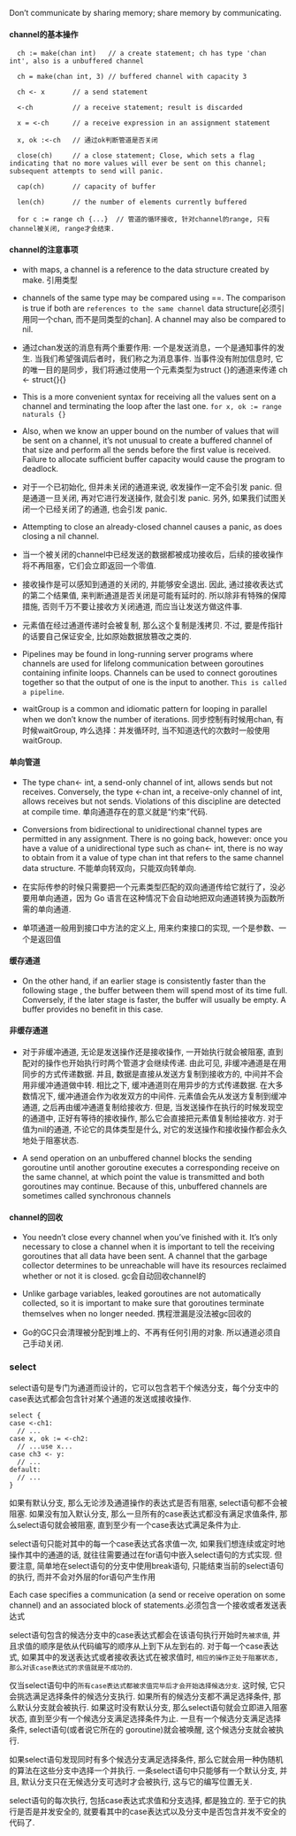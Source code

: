 Don’t communicate by sharing memory; share memory by communicating.

#### channel的基本操作

```
  ch := make(chan int)   // a create statement; ch has type 'chan int', also is a unbuffered channel  

  ch = make(chan int, 3) // buffered channel with capacity 3

  ch <- x       // a send statement

  <-ch          // a receive statement; result is discarded

  x = <-ch      // a receive expression in an assignment statement

  x, ok :<-ch   // 通过ok判断管道是否关闭

  close(ch)     // a close statement; Close, which sets a flag indicating that no more values will ever be sent on this channel; subsequent attempts to send will panic.

  cap(ch)       // capacity of buffer

  len(ch)       // the number of elements currently buffered

  for c := range ch {...}  // 管道的循环接收, 针对channel的range, 只有channel被关闭, range才会结束.
```


#### channel的注意事项

* with maps, a channel is a reference to the data structure created by make. 引用类型

* channels of the same type may be compared using ==. The comparison is true if both are `references to the same channel` data structure[必须引用同一个chan, 而不是同类型的chan]. A channel may also be compared to nil.

* 通过chan发送的消息有两个重要作用: 一个是发送消息，一个是通知事件的发生. 当我们希望强调后者时，我们称之为消息事件. 当事件没有附加信息时, 它的唯一目的是同步，我们将通过使用一个元素类型为struct {}的通道来传递 ch <- struct{}{}

* This is a more convenient syntax for receiving all the values sent on a channel and terminating the loop after the last one. `for x, ok := range naturals {}`

* Also, when we know an upper bound on the number of values that will be sent on a channel, it’s not unusual to create a buffered channel of that size and perform all the sends before the first value is received. Failure to allocate sufficient buffer capacity would cause the program to deadlock.


* 对于一个已初始化, 但并未关闭的通道来说, 收发操作一定不会引发 panic. 但是通道一旦关闭, 再对它进行发送操作, 就会引发 panic. 另外, 如果我们试图关闭一个已经关闭了的通道, 也会引发 panic.

* Attempting to close an already-closed channel causes a panic, as does closing a nil channel.

* 当一个被关闭的channel中已经发送的数据都被成功接收后，后续的接收操作将不再阻塞，它们会立即返回一个零值.

* 接收操作是可以感知到通道的关闭的, 并能够安全退出. 因此, 通过接收表达式的第二个结果值, 来判断通道是否关闭是可能有延时的. 所以除非有特殊的保障措施, 否则千万不要让接收方关闭通道, 而应当让发送方做这件事.

* 元素值在经过通道传递时会被复制, 那么这个复制是浅拷贝. 不过, 要是传指针的话要自己保证安全, 比如原始数据放篡改之类的.

* Pipelines may be found in long-running server programs where channels are used for lifelong communication between goroutines containing infinite loops. Channels can be used to connect goroutines together so that the output of one is the input to another. `This is called a pipeline`.

* waitGroup is a common and idiomatic pattern for looping in parallel when we don’t know the number of iterations. 同步控制有时候用chan, 有时候waitGroup, 咋么选择：并发循环时, 当不知道迭代的次数时一般使用waitGroup.


#### 单向管道

* The type chan<- int, a send-only channel of int, allows sends but not receives. Conversely, the type <-chan int, a receive-only channel of int, allows receives but not sends. Violations of this discipline are detected at compile time. 单向通道存在的意义就是“约束”代码.

* Conversions from bidirectional to unidirectional channel types are permitted in any assignment. There is no going back, however: once you have a value of a unidirectional type such as chan<- int, there is no way to obtain from it a value of type chan int that refers to the same channel data structure. 不能单向转双向，只能双向转单向.

* 在实际传参的时候只需要把一个元素类型匹配的双向通道传给它就行了，没必要用单向通道，因为 Go 语言在这种情况下会自动地把双向通道转换为函数所需的单向通道.

* 单项通道一般用到接口中方法的定义上, 用来约束接口的实现, 一个是参数、一个是返回值


#### 缓存通道
* On the other hand, if an earlier stage is consistently faster than the following stage , the buffer between them will spend most of its time full. Conversely, if the later stage is faster, the buffer will usually be empty. A buffer provides no benefit in this case.


#### 非缓存通道

* 对于非缓冲通道, 无论是发送操作还是接收操作, 一开始执行就会被阻塞, 直到配对的操作也开始执行时两个管道才会继续传递. 由此可见, 非缓冲通道是在用同步的方式传递数据. 并且, 数据是直接从发送方复制到接收方的, 中间并不会用非缓冲通道做中转. 相比之下, 缓冲通道则在用异步的方式传递数据. 在大多数情况下, 缓冲通道会作为收发双方的中间件. 元素值会先从发送方复制到缓冲通道, 之后再由缓冲通道复制给接收方. 但是, 当发送操作在执行的时候发现空的通道中, 正好有等待的接收操作, 那么它会直接把元素值复制给接收方. 对于值为nil的通道, 不论它的具体类型是什么, 对它的发送操作和接收操作都会永久地处于阻塞状态.

* A send operation on an unbuffered channel blocks the sending goroutine until another goroutine executes a corresponding receive on the same channel, at which point the value is transmitted and both goroutines may continue. Because of this, unbuffered channels are sometimes called synchronous channels


#### channel的回收

* You needn’t close every channel when you’ve finished with it. It’s only necessary to close a channel when it is important to tell the receiving goroutines that all data have been sent. A channel that the garbage collector determines to be unreachable will have its resources reclaimed whether or not it is closed. gc会自动回收channel的

* Unlike garbage variables, leaked goroutines are not automatically collected, so it is important to make sure that goroutines terminate themselves when no longer needed. 携程泄漏是没法被gc回收的

* Go的GC只会清理被分配到堆上的、不再有任何引用的对象. 所以通道必须自己手动关闭.


### select

select语句是专门为通道而设计的，它可以包含若干个候选分支，每个分支中的case表达式都会包含针对某个通道的发送或接收操作.

```
select {
case <-ch1:
  // ...
case x, ok := <-ch2:
  // ...use x...
case ch3 <- y:
  // ...
default:
  // ...
}
```

如果有默认分支, 那么无论涉及通道操作的表达式是否有阻塞, select语句都不会被阻塞. 如果没有加入默认分支, 那么一旦所有的case表达式都没有满足求值条件, 那么select语句就会被阻塞, 直到至少有一个case表达式满足条件为止.  

select语句只能对其中的每一个case表达式各求值一次, 如果我们想连续或定时地操作其中的通道的话, 就往往需要通过在for语句中嵌入select语句的方式实现. 但要注意, 简单地在select语句的分支中使用break语句, 只能结束当前的select语句的执行, 而并不会对外层的for语句产生作用  

Each case specifies a communication (a send or receive operation on some channel) and an associated block of statements.必须包含一个接收或者发送表达式  

select语句包含的候选分支中的case表达式都会在该语句执行开始时`先被求值`, 并且求值的顺序是依从代码编写的顺序从上到下从左到右的. 对于每一个case表达式, 如果其中的发送表达式或者接收表达式在被求值时, `相应的操作正处于阻塞状态, 那么对该case表达式的求值就是不成功的`.  

仅当select语句中的`所有case表达式都被求值完毕后才会开始选择候选分支`. 这时候, 它只会挑选满足选择条件的候选分支执行. 如果所有的候选分支都不满足选择条件, 那么默认分支就会被执行. 如果这时没有默认分支, 那么select语句就会立即进入阻塞状态, 直到至少有一个候选分支满足选择条件为止. 一旦有一个候选分支满足选择条件, select语句(或者说它所在的 goroutine)就会被唤醒, 这个候选分支就会被执行.  

如果select语句发现同时有多个候选分支满足选择条件, 那么它就会用一种伪随机的算法在这些分支中选择一个并执行. 一条select语句中只能够有一个默认分支, 并且, 默认分支只在无候选分支可选时才会被执行, 这与它的编写位置无关.  

select语句的每次执行, 包括case表达式求值和分支选择, 都是独立的. 至于它的执行是否是并发安全的, 就要看其中的case表达式以及分支中是否包含并发不安全的代码了.  
